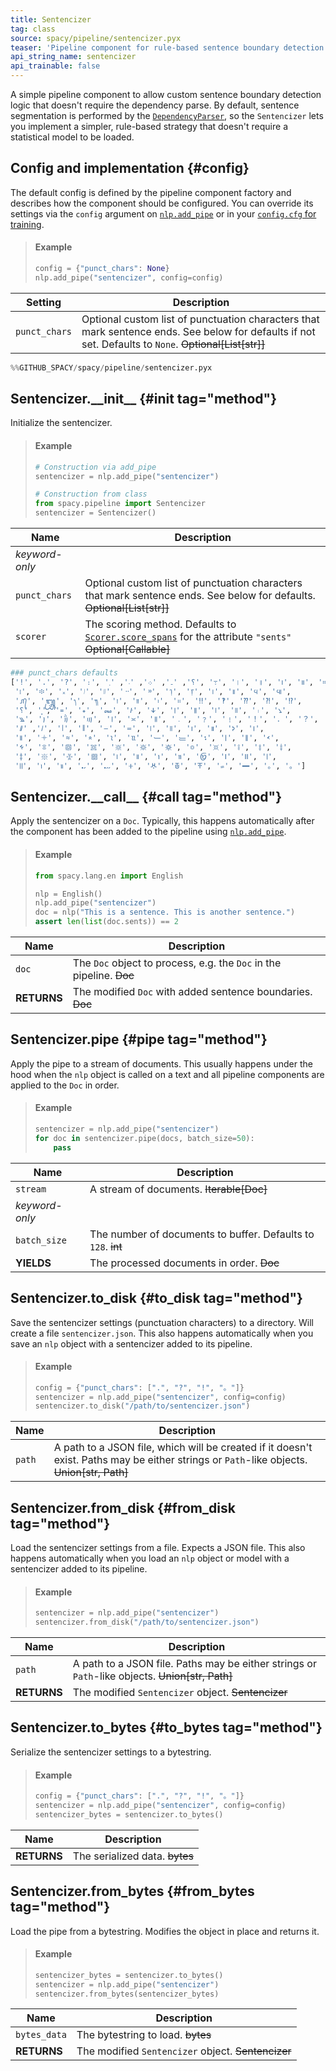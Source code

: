 ```yaml
---
title: Sentencizer
tag: class
source: spacy/pipeline/sentencizer.pyx
teaser: 'Pipeline component for rule-based sentence boundary detection'
api_string_name: sentencizer
api_trainable: false
---
```


A simple pipeline component to allow custom sentence boundary detection logic
that doesn't require the dependency parse. By default, sentence segmentation is
performed by the [`DependencyParser`](/api/dependencyparser), so the
`Sentencizer` lets you implement a simpler, rule-based strategy that doesn't
require a statistical model to be loaded.

## Config and implementation {#config}

The default config is defined by the pipeline component factory and describes
how the component should be configured. You can override its settings via the
`config` argument on [`nlp.add_pipe`](/api/language#add_pipe) or in your
[`config.cfg` for training](/usage/training#config).

> #### Example
>
> ```python
> config = {"punct_chars": None}
> nlp.add_pipe("sentencizer", config=config)
> ```

| Setting       | Description                                                                                                                                            |
| ------------- | ------------------------------------------------------------------------------------------------------------------------------------------------------ |
| `punct_chars` | Optional custom list of punctuation characters that mark sentence ends. See below for defaults if not set. Defaults to `None`. ~~Optional[List[str]]~~ | `None` |

```python
%%GITHUB_SPACY/spacy/pipeline/sentencizer.pyx
```

## Sentencizer.\_\_init\_\_ {#init tag="method"}

Initialize the sentencizer.

> #### Example
>
> ```python
> # Construction via add_pipe
> sentencizer = nlp.add_pipe("sentencizer")
>
> # Construction from class
> from spacy.pipeline import Sentencizer
> sentencizer = Sentencizer()
> ```

| Name           | Description                                                                                                                        |
| -------------- | ---------------------------------------------------------------------------------------------------------------------------------- |
| _keyword-only_ |                                                                                                                                    |
| `punct_chars`  | Optional custom list of punctuation characters that mark sentence ends. See below for defaults. ~~Optional[List[str]]~~            |
| `scorer`       | The scoring method. Defaults to [`Scorer.score_spans`](/api/scorer#score_spans) for the attribute `"sents"` ~~Optional[Callable]~~ |

```python
### punct_chars defaults
['!', '.', '?', '։', '؟', '۔', '܀', '܁', '܂', '߹', '।', '॥', '၊', '။', '።',
 '፧', '፨', '᙮', '᜵', '᜶', '᠃', '᠉', '᥄', '᥅', '᪨', '᪩', '᪪', '᪫',
 '᭚', '᭛', '᭞', '᭟', '᰻', '᰼', '᱾', '᱿', '‼', '‽', '⁇', '⁈', '⁉',
 '⸮', '⸼', '꓿', '꘎', '꘏', '꛳', '꛷', '꡶', '꡷', '꣎', '꣏', '꤯', '꧈',
 '꧉', '꩝', '꩞', '꩟', '꫰', '꫱', '꯫', '﹒', '﹖', '﹗', '！', '．', '？',
 '𐩖', '𐩗', '𑁇', '𑁈', '𑂾', '𑂿', '𑃀', '𑃁', '𑅁', '𑅂', '𑅃', '𑇅',
 '𑇆', '𑇍', '𑇞', '𑇟', '𑈸', '𑈹', '𑈻', '𑈼', '𑊩', '𑑋', '𑑌', '𑗂',
 '𑗃', '𑗉', '𑗊', '𑗋', '𑗌', '𑗍', '𑗎', '𑗏', '𑗐', '𑗑', '𑗒', '𑗓',
 '𑗔', '𑗕', '𑗖', '𑗗', '𑙁', '𑙂', '𑜼', '𑜽', '𑜾', '𑩂', '𑩃', '𑪛',
 '𑪜', '𑱁', '𑱂', '𖩮', '𖩯', '𖫵', '𖬷', '𖬸', '𖭄', '𛲟', '𝪈', '｡', '。']
```

## Sentencizer.\_\_call\_\_ {#call tag="method"}

Apply the sentencizer on a `Doc`. Typically, this happens automatically after
the component has been added to the pipeline using
[`nlp.add_pipe`](/api/language#add_pipe).

> #### Example
>
> ```python
> from spacy.lang.en import English
>
> nlp = English()
> nlp.add_pipe("sentencizer")
> doc = nlp("This is a sentence. This is another sentence.")
> assert len(list(doc.sents)) == 2
> ```

| Name        | Description                                                          |
| ----------- | -------------------------------------------------------------------- |
| `doc`       | The `Doc` object to process, e.g. the `Doc` in the pipeline. ~~Doc~~ |
| **RETURNS** | The modified `Doc` with added sentence boundaries. ~~Doc~~           |

## Sentencizer.pipe {#pipe tag="method"}

Apply the pipe to a stream of documents. This usually happens under the hood
when the `nlp` object is called on a text and all pipeline components are
applied to the `Doc` in order.

> #### Example
>
> ```python
> sentencizer = nlp.add_pipe("sentencizer")
> for doc in sentencizer.pipe(docs, batch_size=50):
>     pass
> ```

| Name           | Description                                                   |
| -------------- | ------------------------------------------------------------- |
| `stream`       | A stream of documents. ~~Iterable[Doc]~~                      |
| _keyword-only_ |                                                               |
| `batch_size`   | The number of documents to buffer. Defaults to `128`. ~~int~~ |
| **YIELDS**     | The processed documents in order. ~~Doc~~                     |

## Sentencizer.to_disk {#to_disk tag="method"}

Save the sentencizer settings (punctuation characters) to a directory. Will
create a file `sentencizer.json`. This also happens automatically when you save
an `nlp` object with a sentencizer added to its pipeline.

> #### Example
>
> ```python
> config = {"punct_chars": [".", "?", "!", "。"]}
> sentencizer = nlp.add_pipe("sentencizer", config=config)
> sentencizer.to_disk("/path/to/sentencizer.json")
> ```

| Name   | Description                                                                                                                                |
| ------ | ------------------------------------------------------------------------------------------------------------------------------------------ |
| `path` | A path to a JSON file, which will be created if it doesn't exist. Paths may be either strings or `Path`-like objects. ~~Union[str, Path]~~ |

## Sentencizer.from_disk {#from_disk tag="method"}

Load the sentencizer settings from a file. Expects a JSON file. This also
happens automatically when you load an `nlp` object or model with a sentencizer
added to its pipeline.

> #### Example
>
> ```python
> sentencizer = nlp.add_pipe("sentencizer")
> sentencizer.from_disk("/path/to/sentencizer.json")
> ```

| Name        | Description                                                                                     |
| ----------- | ----------------------------------------------------------------------------------------------- |
| `path`      | A path to a JSON file. Paths may be either strings or `Path`-like objects. ~~Union[str, Path]~~ |
| **RETURNS** | The modified `Sentencizer` object. ~~Sentencizer~~                                              |

## Sentencizer.to_bytes {#to_bytes tag="method"}

Serialize the sentencizer settings to a bytestring.

> #### Example
>
> ```python
> config = {"punct_chars": [".", "?", "!", "。"]}
> sentencizer = nlp.add_pipe("sentencizer", config=config)
> sentencizer_bytes = sentencizer.to_bytes()
> ```

| Name        | Description                    |
| ----------- | ------------------------------ |
| **RETURNS** | The serialized data. ~~bytes~~ |

## Sentencizer.from_bytes {#from_bytes tag="method"}

Load the pipe from a bytestring. Modifies the object in place and returns it.

> #### Example
>
> ```python
> sentencizer_bytes = sentencizer.to_bytes()
> sentencizer = nlp.add_pipe("sentencizer")
> sentencizer.from_bytes(sentencizer_bytes)
> ```

| Name         | Description                                        |
| ------------ | -------------------------------------------------- |
| `bytes_data` | The bytestring to load. ~~bytes~~                  |
| **RETURNS**  | The modified `Sentencizer` object. ~~Sentencizer~~ |
